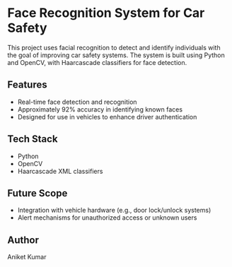 # Face Recognition System for Car Safety

This project uses facial recognition to detect and identify individuals with the goal of improving car safety systems. The system is built using Python and OpenCV, with Haarcascade classifiers for face detection.

## Features
- Real-time face detection and recognition
- Approximately 92% accuracy in identifying known faces
- Designed for use in vehicles to enhance driver authentication

## Tech Stack
- Python
- OpenCV
- Haarcascade XML classifiers

## Future Scope
- Integration with vehicle hardware (e.g., door lock/unlock systems)
- Alert mechanisms for unauthorized access or unknown users

## Author
Aniket Kumar
